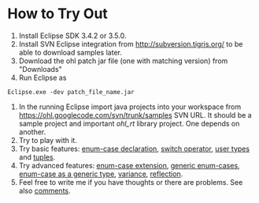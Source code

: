 # How to Try Out #

  1. Install Eclipse SDK 3.4.2 or 3.5.0.
  1. Install SVN Eclipse integration from http://subversion.tigris.org/ to be able to download samples later.
  1. Download the ohl patch jar file (one with matching version) from "Downloads"
  1. Run Eclipse as
```
Eclipse.exe -dev patch_file_name.jar
```
  1. In the running Eclipse import java projects into your workspace from https://ohl.googlecode.com/svn/trunk/samples SVN URL. It should be a sample project and important _ohl\_rt_ library project. One depends on another.
  1. Try to play with it.
  1. Try basic features: [enum-case declaration](LangEnumCase.md), [switch operator](LangSwitch.md), [user types](LangUserType.md) and [tuples](LangTuple.md).
  1. Try advanced features: [enum-case extension](LangEnumCaseExtends.md), [generic enum-cases](LangGenericEnumCase.md), [enum-case as a generic type](LangTypeParam.md), [variance](LangVariance.md), [reflection](LangReflection.md).
  1. Feel free to write me if you have thoughts or there are problems. See also [comments](Discussion.md).